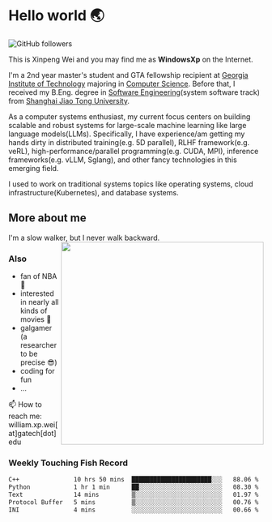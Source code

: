<!--
**WindowsXp-Beta/WindowsXp-Beta** is a ✨ _special_ ✨ repository because its `README.md` (this file) appears on your GitHub profile.

Here are some ideas to get you started:

- 🔭 I’m currently working on ...
- 🌱 I’m currently learning ...
- 👯 I’m looking to collaborate on ...
- 🤔 I’m looking for help with ...
- 💬 Ask me about ...
- 📫 How to reach me: ...
- 😄 Pronouns: ...
- ⚡ Fun fact: ...
-->
# Hello world :earth_asia:

![GitHub followers](https://img.shields.io/github/followers/WindowsXp-Beta?style=social)

This is Xinpeng Wei and you may find me as **WindowsXp** on the Internet.

I'm a 2nd year master's student and GTA fellowship recipient at [Georgia Institute of Technology](https://www.gatech.edu/) majoring in [Computer Science](https://www.cc.gatech.edu/degree-programs/master-science-computer-science). Before that, I received my B.Eng. degree in [Software Engineering](http://www.se.sjtu.edu.cn/)(system software track) from [Shanghai Jiao Tong University](http://en.sjtu.edu.cn/).

As a computer systems enthusiast, my current focus centers on building scalable and robust systems for large-scale machine learning like large language models(LLMs). Specifically, I have experience/am getting my hands dirty in distributed training(e.g. 5D parallel), RLHF framework(e.g. veRL), high-performance/parallel programming(e.g. CUDA, MPI), inference frameworks(e.g. vLLM, Sglang), and other fancy technologies in this emerging field.

I used to work on traditional systems topics like operating systems, cloud infrastructure(Kubernetes), and database systems.

## More about me

I'm a slow walker, but I never walk backward.<img align='right' src='https://github-readme-stats.vercel.app/api/top-langs/?username=WindowsXp-Beta&layout=compact&hide=scss,hcl,Tcl&langs_count=5&theme=tokyonight' width='400px'>

### Also
- fan of NBA :basketball:
- interested in nearly all kinds of movies :movie_camera:
- galgamer (a researcher to be precise :sunglasses:)
- coding for fun
- ...

📫 How to reach me: william.xp.wei[at]gatech[dot]edu

### Weekly Touching Fish Record

<!--START_SECTION:waka-->

```txt
C++               10 hrs 50 mins  ██████████████████████░░░   88.06 %
Python            1 hr 1 min      ██░░░░░░░░░░░░░░░░░░░░░░░   08.30 %
Text              14 mins         ▒░░░░░░░░░░░░░░░░░░░░░░░░   01.97 %
Protocol Buffer   5 mins          ▒░░░░░░░░░░░░░░░░░░░░░░░░   00.76 %
INI               4 mins          ░░░░░░░░░░░░░░░░░░░░░░░░░   00.66 %
```

<!--END_SECTION:waka-->

